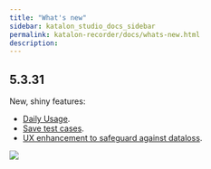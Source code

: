 ```yaml
---
title: "What's new"
sidebar: katalon_studio_docs_sidebar
permalink: katalon-recorder/docs/whats-new.html
description:
---
```


## 5.3.31
New, shiny features:
- [Daily Usage](../Get%20Your%20Job%20Done/Social%20Values/daily-usage.md).
- [Save test cases](../Get%20Your%20Job%20Done/Automate%20Scenarios/automate-scenarios.md#save-data).
- [UX enhancement to safeguard against dataloss](../Get%20Your%20Job%20Done/Automate%20Scenarios/automate-scenarios.md#remove-data).

![](https://raw.githubusercontent.com/katalon-studio/docs-images/master/katalon-recorder/docs/whats-new/whatsnewin5331.gif)
